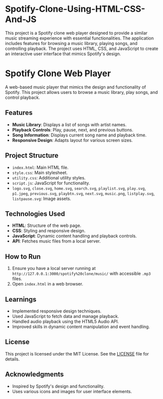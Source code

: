 # Spotify-Clone-Using-HTML-CSS-And-JS
This project is a Spotify clone web player designed to provide a similar music streaming experience with essential functionalities. The application includes features for browsing a music library, playing songs, and controlling playback. The project uses HTML, CSS, and JavaScript to create an interactive user interface that mimics Spotify's design.

# Spotify Clone Web Player

A web-based music player that mimics the design and functionality of Spotify. This project allows users to browse a music library, play songs, and control playback.

## Features

- **Music Library**: Displays a list of songs with artist names.
- **Playback Controls**: Play, pause, next, and previous buttons.
- **Song Information**: Displays current song name and playback time.
- **Responsive Design**: Adapts layout for various screen sizes.

## Project Structure

- `index.html`: Main HTML file.
- `style.css`: Main stylesheet.
- `utility.css`: Additional utility styles.
- `script.js`: JavaScript for functionality.
- `logo.svg`, `close.svg`, `home.svg`, `search.svg`, `playlist.svg`, `play.svg`, `p1.jpeg`, `previous.svg`, `playbtn.svg`, `next.svg`, `music.png`, `listplay.svg`, `listpause.svg`: Image assets.

## Technologies Used

- **HTML**: Structure of the web page.
- **CSS**: Styling and responsive design.
- **JavaScript**: Dynamic content handling and playback controls.
- **API**: Fetches music files from a local server.

## How to Run

1. Ensure you have a local server running at `http://127.0.0.1:3000/spotify%20clone/music/` with accessible `.mp3` files.
2. Open `index.html` in a web browser.

## Learnings

- Implemented responsive design techniques.
- Used JavaScript to fetch data and manage playback.
- Handled audio playback using the HTML5 Audio API.
- Improved skills in dynamic content manipulation and event handling.

## License

This project is licensed under the MIT License. See the [LICENSE](LICENSE) file for details.

## Acknowledgments

- Inspired by Spotify's design and functionality.
- Uses various icons and images for user interface elements.
